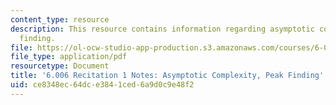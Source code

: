 ```yaml
---
content_type: resource
description: This resource contains information regarding asymptotic complexity, peak
  finding.
file: https://ol-ocw-studio-app-production.s3.amazonaws.com/courses/6-006-introduction-to-algorithms-fall-2011/ce8348ec64dce3841ced6a9d0c9e48f2_MIT6_006F11_rec01.pdf
file_type: application/pdf
resourcetype: Document
title: '6.006 Recitation 1 Notes: Asymptotic Complexity, Peak Finding'
uid: ce8348ec-64dc-e384-1ced-6a9d0c9e48f2
---
```

